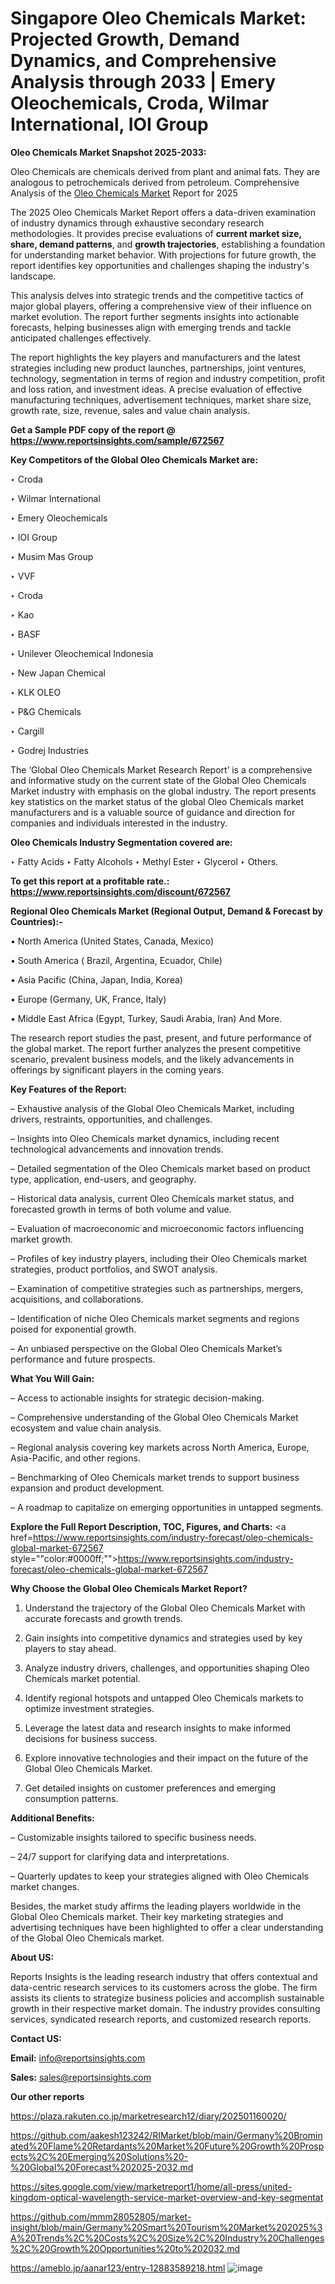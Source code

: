 # Singapore Oleo Chemicals Market: Projected Growth, Demand Dynamics, and Comprehensive Analysis through 2033 | Emery Oleochemicals, Croda, Wilmar International, IOI Group

<strong>Oleo Chemicals Market Snapshot 2025-2033:</strong>

Oleo Chemicals are chemicals derived from plant and animal fats. They are analogous to petrochemicals derived from petroleum. Comprehensive Analysis of the <a href=https://www.reportsinsights.com/sample/672567>Oleo Chemicals Market</a> Report for 2025

The 2025 Oleo Chemicals Market Report offers a data-driven examination of industry dynamics through exhaustive secondary research methodologies. It provides precise evaluations of <strong>current market size, share, demand patterns</strong>, and <strong>growth trajectories</strong>, establishing a foundation for understanding market behavior. With projections for future growth, the report identifies key opportunities and challenges shaping the industry's landscape.

This analysis delves into strategic trends and the competitive tactics of major global players, offering a comprehensive view of their influence on market evolution. The report further segments insights into actionable forecasts, helping businesses align with emerging trends and tackle anticipated challenges effectively.

The report highlights the key players and manufacturers and the latest strategies including new product launches, partnerships, joint ventures, technology, segmentation in terms of region and industry competition, profit and loss ration, and investment ideas. A precise evaluation of effective manufacturing techniques, advertisement techniques, market share size, growth rate, size, revenue, sales and value chain analysis.

<strong>Get a Sample PDF copy of the report @ <a href=https://www.reportsinsights.com/sample/672567 style=color:#0000ff;>https://www.reportsinsights.com/sample/672567</a></strong>

<strong>Key Competitors of the Global Oleo Chemicals Market are:</strong>

‣ Croda

‣ Wilmar International

‣ Emery Oleochemicals

‣ IOI Group

‣ Musim Mas Group

‣ VVF

‣ Croda

‣ Kao

‣ BASF

‣ Unilever Oleochemical Indonesia

‣ New Japan Chemical

‣ KLK OLEO

‣ P&G Chemicals

‣ Cargill

‣ Godrej Industries

The ‘Global Oleo Chemicals Market Research Report’ is a comprehensive and informative study on the current state of the Global Oleo Chemicals Market industry with emphasis on the global industry. The report presents key statistics on the market status of the global Oleo Chemicals market manufacturers and is a valuable source of guidance and direction for companies and individuals interested in the industry.

<strong>Oleo Chemicals Industry Segmentation covered are:</strong>

‣ Fatty Acids
‣ Fatty Alcohols
‣ Methyl Ester
‣ Glycerol
‣ Others.

<strong>To get this report at a profitable rate.: <a href=https://www.reportsinsights.com/discount/672567 style=color:#0000ff;>https://www.reportsinsights.com/discount/672567</a></strong>

<strong>Regional Oleo Chemicals Market (Regional Output, Demand &amp; Forecast by Countries):-</strong>

• North America (United States, Canada, Mexico)

• South America ( Brazil, Argentina, Ecuador, Chile)

• Asia Pacific (China, Japan, India, Korea)

• Europe (Germany, UK, France, Italy)

• Middle East Africa (Egypt, Turkey, Saudi Arabia, Iran) And More.

The research report studies the past, present, and future performance of the global market. The report further analyzes the present competitive scenario, prevalent business models, and the likely advancements in offerings by significant players in the coming years.

<strong>Key Features of the Report:</strong>

– Exhaustive analysis of the Global Oleo Chemicals Market, including drivers, restraints, opportunities, and challenges.

– Insights into Oleo Chemicals market dynamics, including recent technological advancements and innovation trends.

– Detailed segmentation of the Oleo Chemicals market based on product type, application, end-users, and geography.

– Historical data analysis, current Oleo Chemicals market status, and forecasted growth in terms of both volume and value.

– Evaluation of macroeconomic and microeconomic factors influencing market growth.

– Profiles of key industry players, including their Oleo Chemicals market strategies, product portfolios, and SWOT analysis.

– Examination of competitive strategies such as partnerships, mergers, acquisitions, and collaborations.

– Identification of niche Oleo Chemicals market segments and regions poised for exponential growth.

– An unbiased perspective on the Global Oleo Chemicals Market’s performance and future prospects.

<strong>What You Will Gain:</strong>

– Access to actionable insights for strategic decision-making.

– Comprehensive understanding of the Global Oleo Chemicals Market ecosystem and value chain analysis.

– Regional analysis covering key markets across North America, Europe, Asia-Pacific, and other regions.

– Benchmarking of Oleo Chemicals market trends to support business expansion and product development.

– A roadmap to capitalize on emerging opportunities in untapped segments.

<strong>Explore the Full Report Description, TOC, Figures, and Charts:</strong>
<a href=https://www.reportsinsights.com/industry-forecast/oleo-chemicals-global-market-672567 style=""color:#0000ff;"">https://www.reportsinsights.com/industry-forecast/oleo-chemicals-global-market-672567</a>

<strong>Why Choose the Global Oleo Chemicals Market Report?</strong>

1. Understand the trajectory of the Global Oleo Chemicals Market with accurate forecasts and growth trends.

2. Gain insights into competitive dynamics and strategies used by key players to stay ahead.

3. Analyze industry drivers, challenges, and opportunities shaping Oleo Chemicals market potential.

4. Identify regional hotspots and untapped Oleo Chemicals markets to optimize investment strategies.

5. Leverage the latest data and research insights to make informed decisions for business success.

6. Explore innovative technologies and their impact on the future of the Global Oleo Chemicals Market.

7. Get detailed insights on customer preferences and emerging consumption patterns.

<strong>Additional Benefits:</strong>

– Customizable insights tailored to specific business needs.

– 24/7 support for clarifying data and interpretations.

– Quarterly updates to keep your strategies aligned with Oleo Chemicals market changes.

Besides, the market study affirms the leading players worldwide in the Global Oleo Chemicals market. Their key marketing strategies and advertising techniques have been highlighted to offer a clear understanding of the Global Oleo Chemicals market.

<strong><strong>About US</strong>:</strong>

Reports Insights is the leading research industry that offers contextual and data-centric research services to its customers across the globe. The firm assists its clients to strategize business policies and accomplish sustainable growth in their respective market domain. The industry provides consulting services, syndicated research reports, and customized research reports.

<strong>Contact US:</strong>

<p class=><b>Email:</b> <a href=mailto:info@reportsinsights.com>info@reportsinsights.com</a></p>
<p class=><b>Sales:</b> <a href=mailto:sales@reportsinsights.com>sales@reportsinsights.com</a></p>

<strong>Our other reports</strong>

<a href=https://plaza.rakuten.co.jp/marketresearch12/diary/202501160020/>https://plaza.rakuten.co.jp/marketresearch12/diary/202501160020/</a>

<a href=https://github.com/aakesh123242/RIMarket/blob/main/Germany%20Brominated%20Flame%20Retardants%20Market%20Future%20Growth%20Prospects%2C%20Emerging%20Solutions%20-%20Global%20Forecast%202025-2032.md>https://github.com/aakesh123242/RIMarket/blob/main/Germany%20Brominated%20Flame%20Retardants%20Market%20Future%20Growth%20Prospects%2C%20Emerging%20Solutions%20-%20Global%20Forecast%202025-2032.md</a>

<a href=https://sites.google.com/view/marketreport1/home/all-press/united-kingdom-optical-wavelength-service-market-overview-and-key-segmentat>https://sites.google.com/view/marketreport1/home/all-press/united-kingdom-optical-wavelength-service-market-overview-and-key-segmentat</a>

<a href=https://github.com/mmm28052805/market-insight/blob/main/Germany%20Smart%20Tourism%20Market%202025%3A%20Trends%2C%20Costs%2C%20Size%2C%20Industry%20Challenges%2C%20Growth%20Opportunities%20to%202032.md>https://github.com/mmm28052805/market-insight/blob/main/Germany%20Smart%20Tourism%20Market%202025%3A%20Trends%2C%20Costs%2C%20Size%2C%20Industry%20Challenges%2C%20Growth%20Opportunities%20to%202032.md</a>

<a href=https://ameblo.jp/aanar123/entry-12883589218.html>https://ameblo.jp/aanar123/entry-12883589218.html</a>
![image](https://github.com/user-attachments/assets/fa12e106-fc41-4603-8c1d-a47b08cd4eb6)
